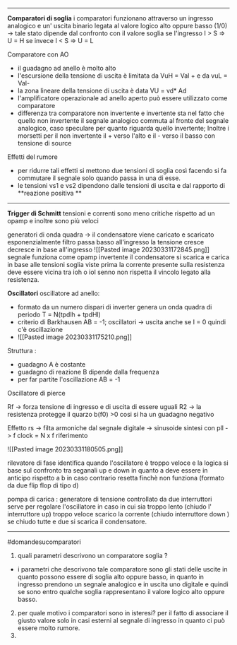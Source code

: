 ---

**Comparatori di soglia**
i comparatori funzionano attraverso un ingresso analogico e un' uscita binario legata al valore logico alto oppure basso (1/0) -> tale stato dipende dal confronto con il valore soglia se l'ingresso I > S => U = H se invece I < S => U = L

Comparatore con AO 
- il guadagno ad anello è molto alto 
- l'escursione della tensione di uscita è limitata da VuH = Val + e da vuL = Val-
- la zona lineare della tensione di uscita è data VU = vd* Ad 
- l'amplificatore operazionale ad anello aperto può essere utilizzato come comparatore 
- differenza tra comparatore non invertente e invertente sta nel fatto che quello non invertente il segnale analogico commuta al fronte del segnale analogico, caso speculare per quanto riguarda quello invertente; Inoltre i morsetti per il non invertente il + verso l'alto e il - verso il basso con tensione di source

Effetti del rumore
- per ridurre tali effetti si mettono due tensioni di soglia così facendo si fa commutare il segnale solo quando passa in una di esse. 
- le tensioni vs1 e vs2 dipendono dalle tensioni di uscita e dal rapporto di **reazione positiva **
- - - 

**Trigger di Schmitt**
tensioni e correnti sono meno critiche rispetto ad un opamp e inoltre sono più veloci 

generatori di onda quadra -> il condensatore viene caricato e scaricato esponenzialmente 
filtro passa basso all'ingresso la tensione cresce decresce in base all'ingresso 
![[Pasted image 20230331172845.png]]
segnale funziona come opamp invertente 
il condensatore si scarica e carica in base alle tensioni soglia viste prima
la corrente presente sulla resistenza deve essere vicina tra ioh o iol senno non rispetta il vincolo legato alla resistenza.

**Oscillatori**
oscillatore ad anello: 
- formato da un numero dispari di inverter genera un onda quadra di periodo T = N(tpdlh + tpdHl)
- criterio di Barkhausen AB = -1; oscillatori -> uscita anche se I = 0 quindi c'è oscillazione 
- ![[Pasted image 20230331175210.png]]

Struttura : 
- guadagno A è costante
- guadagno di reazione B dipende dalla frequenza
- per far partite l'oscillazione AB = -1

Oscillatore di pierce 

Rf -> forza tensione di ingresso e di uscita di essere uguali 
R2 -> la resistenza protegge il quarzo 
b(f0) >0 cosi si ha un guadagno negativo 

Effetto rs -> filta armoniche dal segnale digitale -> sinusoide 
sintesi con pll -> f clock = N x f riferimento 

![[Pasted image 20230331180505.png]]

rilevatore di fase identifica quando l'oscillatore è troppo veloce e la logica si base sul confronto tra seganali up e down in quanto a deve essere in anticipo rispetto a b in caso contrario resetta finchè non funziona (formato da due flip flop di tipo d) 


pompa di carica : generatore di tensione controllato da due interruttori serve per regolare l'oscillatore in caso in cui sia troppo lento (chiudo l' interruttore up) troppo veloce scarico la corrente (chiudo interruttore down ) se chiudo tutte e due si scarica il condensatore. 
- - - 
#domandesucomparatori 
1. quali parametri descrivono un comparatore soglia ? 
 - i parametri che descrivono tale comparatore sono gli stati delle uscite in quanto possono essere di soglia alto oppure basso, in quanto in ingresso prendono un segnale analogico e in uscita uno digitale e quindi se sono entro qualche soglia rappresentano il valore logico alto oppure basso. 
 2. per quale motivo i comparatori sono in isteresi? per il fatto di associare il giusto valore solo in casi esterni al segnale di ingresso in quanto ci può essere molto rumore. 
 3. 